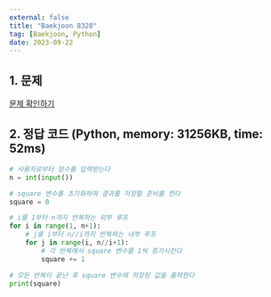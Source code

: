 ```yaml
---
external: false
title: "Baekjoon 8320"
tag: [Baekjoon, Python]
date: 2023-09-22
---
```


## 1. 문제

[문제 확인하기](https://www.acmicpc.net/problem/8320)

## 2. 정답 코드 (Python, memory: 31256KB, time: 52ms)

```python
# 사용자로부터 정수를 입력받는다
n = int(input())

# square 변수를 초기화하여 결과를 저장할 준비를 한다
square = 0

# i를 1부터 n까지 반복하는 외부 루프
for i in range(1, n+1):
    # j를 i부터 n//i까지 반복하는 내부 루프
    for j in range(i, n//i+1):
        # 각 반복에서 square 변수를 1씩 증가시킨다
        square += 1

# 모든 반복이 끝난 후 square 변수에 저장된 값을 출력한다
print(square)
```
